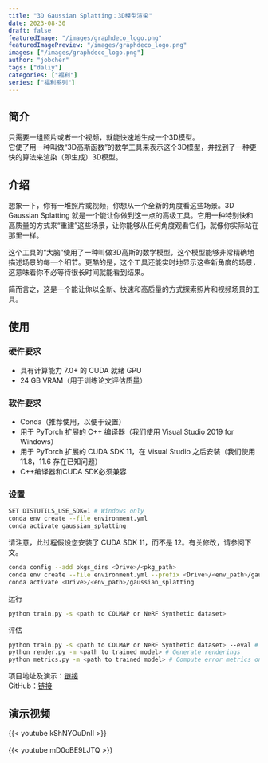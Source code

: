 ```yaml
---
title: "3D Gaussian Splatting：3D模型渲染"
date: 2023-08-30
draft: false
featuredImage: "/images/graphdeco_logo.png"
featuredImagePreview: "/images/graphdeco_logo.png"
images: ["/images/graphdeco_logo.png"]
author: "jobcher"
tags: ["daliy"]
categories: ["福利"]
series: ["福利系列"]
---
```

## 简介
只需要一组照片或者一个视频，就能快速地生成一个3D模型。  
它使了用一种叫做“3D高斯函数”的数学工具来表示这个3D模型，并找到了一种更快的算法来渲染（即生成）3D模型。  

## 介绍
想象一下，你有一堆照片或视频，你想从一个全新的角度看这些场景。3D Gaussian Splatting 就是一个能让你做到这一点的高级工具。它用一种特别快和高质量的方式来“重建”这些场景，让你能够从任何角度观看它们，就像你实际站在那里一样。  
  
这个工具的“大脑”使用了一种叫做3D高斯的数学模型，这个模型能够非常精确地描述场景的每一个细节。更酷的是，这个工具还能实时地显示这些新角度的场景，这意味着你不必等待很长时间就能看到结果。  
  
简而言之，这是一个能让你以全新、快速和高质量的方式探索照片和视频场景的工具。  

## 使用
### 硬件要求
- 具有计算能力 7.0+ 的 CUDA 就绪 GPU
- 24 GB VRAM（用于训练论文评估质量）
### 软件要求
- Conda（推荐使用，以便于设置）
- 用于 PyTorch 扩展的 C++ 编译器（我们使用 Visual Studio 2019 for Windows）
- 用于 PyTorch 扩展的 CUDA SDK 11，在 Visual Studio 之后安装（我们使用 11.8，11.6 存在已知问题）
- C++编译器和CUDA SDK必须兼容
  
### 设置
```sh
SET DISTUTILS_USE_SDK=1 # Windows only
conda env create --file environment.yml
conda activate gaussian_splatting
```
请注意，此过程假设您安装了 CUDA SDK 11，而不是 12。有关修改，请参阅下文。
```sh
conda config --add pkgs_dirs <Drive>/<pkg_path>
conda env create --file environment.yml --prefix <Drive>/<env_path>/gaussian_splatting
conda activate <Drive>/<env_path>/gaussian_splatting
```
运行
```sh
python train.py -s <path to COLMAP or NeRF Synthetic dataset>
```
评估
```sh
python train.py -s <path to COLMAP or NeRF Synthetic dataset> --eval # Train with train/test split
python render.py -m <path to trained model> # Generate renderings
python metrics.py -m <path to trained model> # Compute error metrics on renderings
```

项目地址及演示：[链接](https://repo-sam.inria.fr/fungraph/3d-gaussian-splatting/)  
GitHub：[链接](https://github.com/graphdeco-inria/gaussian-splatting)  

## 演示视频
{{< youtube kShNYOuDnlI >}}  
<br/>
{{< youtube mD0oBE9LJTQ >}}  